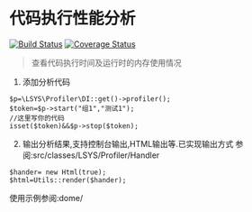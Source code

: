 代码执行性能分析
===

[![Build Status](https://travis-ci.com/lsys/profiler.svg?branch=next_version)](https://travis-ci.com/lsys/profiler)
[![Coverage Status](https://coveralls.io/repos/github/lsys/profiler/badge.svg?branch=next_version)](https://coveralls.io/github/lsys/profiler?branch=next_version)

> 查看代码执行时间及运行时的内存使用情况

1. 添加分析代码
```
$p=\LSYS\Profiler\DI::get()->profiler();
$token=$p->start("组1","测试1");
//这里写你的代码
isset($token)&&$p->stop($token);
```

2. 输出分析结果,支持控制台输出,HTML输出等.已实现输出方式 参阅:src/classes/LSYS/Profiler/Handler
```
$hander= new Html(true);
$html=Utils::render($hander);
```

使用示例参阅:dome/